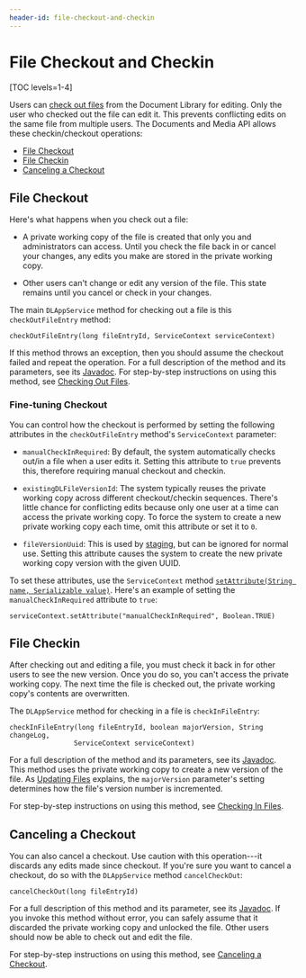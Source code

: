 ```yaml
---
header-id: file-checkout-and-checkin
---
```


# File Checkout and Checkin

[TOC levels=1-4]

Users can 
[check out files](/discover/portal/-/knowledge_base/7-2/checking-out-and-editing-files) 
from the Document Library for editing. Only the user who checked out the file 
can edit it. This prevents conflicting edits on the same file from multiple 
users. The Documents and Media API allows these checkin/checkout operations: 

-   [File Checkout](file-checkout) 
-   [File Checkin](file-checkin) 
-   [Canceling a Checkout](canceling-a-checkout) 

## File Checkout

Here's what happens when you check out a file: 

-   A private working copy of the file is created that only you and 
    administrators can access. Until you check the file back in or cancel your 
    changes, any edits you make are stored in the private working copy. 

-   Other users can't change or edit any version of the file. This state remains 
    until you cancel or check in your changes. 

The main `DLAppService` method for checking out a file is this 
`checkOutFileEntry` method: 

    checkOutFileEntry(long fileEntryId, ServiceContext serviceContext)

If this method throws an exception, then you should assume the checkout failed 
and repeat the operation. For a full description of the method and its 
parameters, see its 
[Javadoc](@platform-ref@/7.2-latest/javadocs/portal-kernel/com/liferay/document/library/kernel/service/DLAppService.html#checkOutFileEntry-long-com.liferay.portal.kernel.service.ServiceContext-). 
For step-by-step instructions on using this method, see 
[Checking Out Files](/developer/frameworks/-/knowledge_base/7-2/checking-out-files). 

### Fine-tuning Checkout

You can control how the checkout is performed by setting the following 
attributes in the `checkOutFileEntry` method's `ServiceContext` parameter: 

-   `manualCheckInRequired`: By default, the system automatically checks out/in 
    a file when a user edits it. Setting this attribute to `true` prevents this,
    therefore requiring manual checkout and checkin. 

-   `existingDLFileVersionId`: The system typically reuses the private working
    copy across different checkout/checkin sequences. There's little chance for 
    conflicting edits because only one user at a time can access the private 
    working copy. To force the system to create a new private working copy each
    time, omit this attribute or set it to `0`. 

-   `fileVersionUuid`: This is used by 
    [staging](/discover/portal/-/knowledge_base/7-2/staging-content-for-publication), 
    but can be ignored for normal use. Setting this attribute causes the system 
    to create the new private working copy version with the given UUID. 

To set these attributes, use the `ServiceContext` method 
[`setAttribute(String name, Serializable value)`](@platform-ref@/7.2-latest/javadocs/portal-kernel/com/liferay/portal/kernel/service/ServiceContext.html#setAttribute-java.lang.String-java.io.Serializable-). 
Here's an example of setting the `manualCheckInRequired` attribute to `true`: 

    serviceContext.setAttribute("manualCheckInRequired", Boolean.TRUE)

## File Checkin

After checking out and editing a file, you must check it back in for other users 
to see the new version. Once you do so, you can't access the private working 
copy. The next time the file is checked out, the private working copy's contents 
are overwritten. 

The `DLAppService` method for checking in a file is `checkInFileEntry`: 

    checkInFileEntry(long fileEntryId, boolean majorVersion, String changeLog, 
                    ServiceContext serviceContext)

For a full description of the method and its parameters, see its 
[Javadoc](@platform-ref@/7.2-latest/javadocs/portal-kernel/com/liferay/document/library/kernel/service/DLAppService.html#checkInFileEntry-long-boolean-java.lang.String-com.liferay.portal.kernel.service.ServiceContext-). 
This method uses the private working copy to create a new version of the file. 
As 
[Updating Files](/developer/frameworks/-/knowledge_base/7-2/updating-files) 
explains, the `majorVersion` parameter's setting determines how the file's 
version number is incremented. 

For step-by-step instructions on using this method, see 
[Checking In Files](/developer/frameworks/-/knowledge_base/7-2/checking-in-files). 

## Canceling a Checkout

You can also cancel a checkout. Use caution with this operation---it discards 
any edits made since checkout. If you're sure you want to cancel a checkout, do 
so with the `DLAppService` method `cancelCheckOut`: 

    cancelCheckOut(long fileEntryId)

For a full description of this method and its parameter, see its 
[Javadoc](@platform-ref@/7.2-latest/javadocs/portal-kernel/com/liferay/document/library/kernel/service/DLAppService.html#cancelCheckOut-long-). 
If you invoke this method without error, you can safely assume that it discarded 
the private working copy and unlocked the file. Other users should now be able 
to check out and edit the file. 

For step-by-step instructions on using this method, see 
[Canceling a Checkout](/developer/frameworks/-/knowledge_base/7-2/canceling-a-checkout). 
